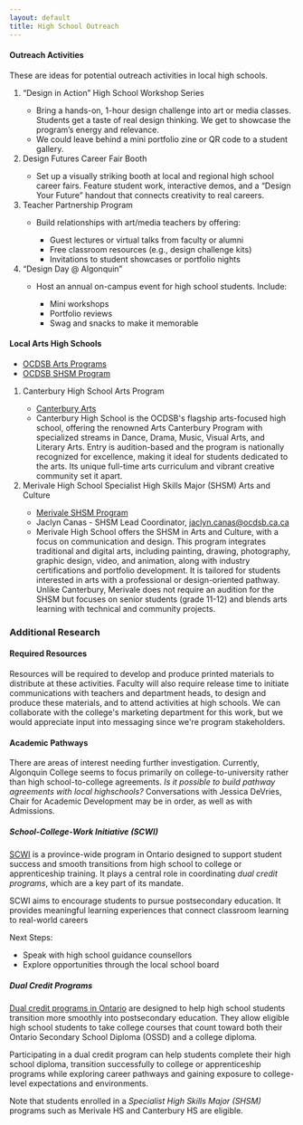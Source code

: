 ```yaml
---
layout: default
title: High School Outreach
---
```

<h4>
	Outreach Activities 
</h4>
<p>
	These are ideas for potential outreach activities in local high schools. 
</p>
<ol>
	<li>“Design in Action” High School Workshop Series</li>
	<ul>
		<li>Bring a hands-on, 1-hour design challenge into art or media classes. Students get a taste of real design thinking. We get to showcase the program’s energy and relevance.</li>
		<li>We could leave behind a mini portfolio zine or QR code to a student gallery.</li>
	</ul>
	<li>Design Futures Career Fair Booth</li>
	<ul>
		<li>Set up a visually striking booth at local and regional high school career fairs. Feature student work, interactive demos, and a “Design Your Future” handout that connects creativity to real careers.</li>
	</ul>
	<li>Teacher Partnership Program</li>
	<ul>
		<li>Build relationships with art/media teachers by offering:</li>
		<ul>
			<li>Guest lectures or virtual talks from faculty or alumni</li>
			<li>Free classroom resources (e.g., design challenge kits)</li>
			<li>Invitations to student showcases or portfolio nights </li>
		</ul>
	</ul>
	<li>“Design Day @ Algonquin”</li>
	<ul>
		<li>Host an annual on-campus event for high school students. Include:</li>
		<ul>
			<li>Mini workshops</li>
			<li>Portfolio reviews</li>
			<li>Swag and snacks to make it memorable</li>
		</ul>
	</ul>
</ol>
<h4>
	Local Arts High Schools 
</h4>
<ul class="columns2">
	<li><a href="https://www.ocdsb.ca/programs-learning/secondary/programs/arts">OCDSB Arts Programs</a></li>
	<li><a href="https://www.ocdsb.ca/programs-learning/secondary/specialist-high-skills-major/arts-and-culture">OCDSB SHSM Program</a></li>
</ul>
<ol>
	<li>Canterbury High School Arts Program</li>
	<ul>
		<li><a href="https://canterburyhs.ocdsb.ca/academics-landing/arts-canterbury">Canterbury Arts</a></li>
		<li>Canterbury High School is the OCDSB&#39;s flagship arts-focused high school, offering the renowned Arts Canterbury Program with specialized streams in Dance, Drama, Music, Visual Arts, and Literary Arts. Entry is audition-based and the program is nationally recognized for excellence, making it ideal for students dedicated to the arts. Its unique full-time arts curriculum and vibrant creative community set it apart.</li>
	</ul>
	<li>Merivale High School Specialist High Skills Major (SHSM) Arts and Culture</li>
	<ul>
		<li><a href="https://sites.google.com/ocdsb.ca/merivale-finearts/specialist-high-skills-major">Merivale SHSM Program</a></li>
		<li>Jaclyn Canas - SHSM Lead Coordinator, <a href="mailto:jaclyn.canas@ocdsb.ca.ca">jaclyn.canas@ocdsb.ca.ca</a></li>
		<li>Merivale High School offers the SHSM in Arts and Culture, with a focus on communication and design. This program integrates traditional and digital arts, including painting, drawing, photography, graphic design, video, and animation, along with industry certifications and portfolio development. It is tailored for students interested in arts with a professional or design-oriented pathway. Unlike Canterbury, Merivale does not require an audition for the SHSM but focuses on senior students (grade 11-12) and blends arts learning with technical and community projects.</li>
	</ul>
</ol>
<h3>
	Additional Research 
</h3>
<h4>
	Required Resources 
</h4>
<p>
	Resources will be required to develop and produce printed materials to distribute at these activities. Faculty will also require release time to initiate communications with teachers and department heads, to design and produce these materials, and to attend activities at high schools. We can collaborate with the college's marketing department for this work, but we would appreciate input into messaging since we're program stakeholders. 
</p>
<h4>Academic Pathways</h4>
<p>
	There are areas of interest needing further investigation. Currently, Algonquin College seems to focus primarily on college-to-university rather than high school-to-college agreements. <em>Is it possible to build pathway agreements with local highschools?</em> Conversations with Jessica DeVries, Chair for Academic Development may be in order, as well as with Admissions. 
</p>
<h5>
	School-College-Work Initiative (SCWI) 
</h5>
<p>
	<a href="https://www.ontario.ca/page/dual-credit-programs" target="_blank">SCWI</a> is a province-wide program in Ontario designed to support student success and smooth transitions from high school to college or apprenticeship training. It plays a central role in coordinating <em>dual credit programs</em>, which are a key part of its mandate. 
</p>
<p>
	SCWI aims to encourage students to pursue postsecondary education. It provides meaningful learning experiences that connect classroom learning to real-world careers 
</p>
<p>
	Next Steps: 
</p>
<ul>
	<li>Speak with high school guidance counsellors</li>
	<li>Explore opportunities through the local school board</li>
</ul>
<h5>
	Dual Credit Programs 
</h5>
<p>
	<a href="https://www.ontario.ca/page/dual-credit-programs" target="_blank">Dual credit programs in Ontario</a> are designed to help high school students transition more smoothly into postsecondary education. They allow eligible high school students to take college courses that count toward both their Ontario Secondary School Diploma (OSSD) and a college diploma. 
</p>
<p>
	Participating in a dual credit program can help students complete their high school diploma, transition successfully to college or apprenticeship programs while exploring career pathways and gaining exposure to college-level expectations and environments. 
</p>
<p>
	Note that students enrolled in a <em>Specialist High Skills Major (SHSM)</em> programs such as Merivale HS and Canterbury HS are eligible. 
</p>
